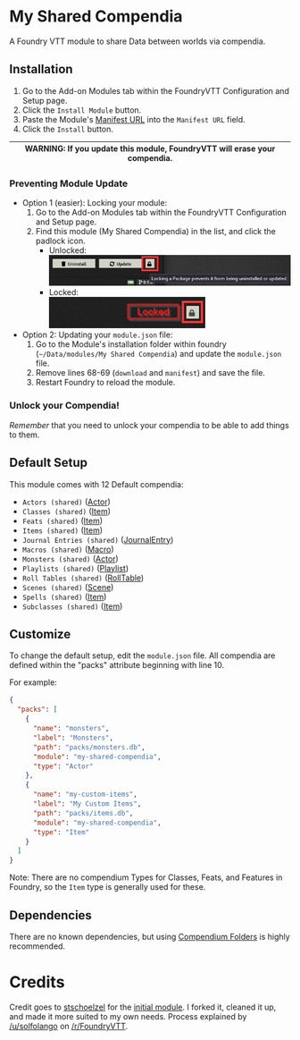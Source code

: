 # My Shared Compendia

A Foundry VTT module to share Data between worlds via compendia.

## Installation

1. Go to the Add-on Modules tab within the FoundryVTT Configuration and Setup page.
2. Click the `Install Module` button.
3. Paste the Module's [Manifest URL](https://github.com/npiani/My-Shared-Compendia/releases/latest/download/module.json)
   into the `Manifest URL` field.
4. Click the `Install` button.

| WARNING: If you update this module, FoundryVTT will erase your compendia. |
|---------------------------------------------------------------------------|

### Preventing Module Update

* Option 1 (easier): Locking your module:
    1. Go to the Add-on Modules tab within the FoundryVTT Configuration and Setup page.
    2. Find this module (My Shared Compendia) in the list, and click the padlock icon.
        * Unlocked:  
          ![unlocked-module](resources/images/unlocked-module.webp)
        * Locked:  
          ![locked-module](resources/images/locked-module.webp)
* Option 2: Updating your `module.json` file:
    1. Go to the Module's installation folder within foundry (`~/Data/modules/My Shared Compendia`) and update the `module.json` file.
    2. Remove lines 68-69 (`download` and `manifest`) and save the file.
    3. Restart Foundry to reload the module.

### Unlock your Compendia!

*Remember* that you need to unlock your compendia to be able to add things to them.

## Default Setup

This module comes with 12 Default compendia:

- `Actors (shared)` ([Actor](https://foundryvtt.com/api/Actor.html))
- `Classes (shared)` ([Item](https://foundryvtt.com/api/Item.html))
- `Feats (shared)` ([Item](https://foundryvtt.com/api/Item.html))
- `Items (shared)` ([Item](https://foundryvtt.com/api/Item.html))
- `Journal Entries (shared)` ([JournalEntry](https://foundryvtt.com/api/JournalEntry.html))
- `Macros (shared)` ([Macro](https://foundryvtt.com/api/Macro.html))
- `Monsters (shared)` ([Actor](https://foundryvtt.com/api/Actor.html))
- `Playlists (shared)` ([Playlist](https://foundryvtt.com/api/Playlist.html))
- `Roll Tables (shared)` ([RollTable](https://foundryvtt.com/api/RollTable.html))
- `Scenes (shared)` ([Scene](https://foundryvtt.com/api/Scene.html))
- `Spells (shared)` ([Item](https://foundryvtt.com/api/Item.html))
- `Subclasses (shared)` ([Item](https://foundryvtt.com/api/Item.html))

## Customize

To change the default setup, edit the `module.json` file. All compendia are defined within the "packs" attribute beginning with line 10.

For example:  

```json
{
  "packs": [
    {
      "name": "monsters",
      "label": "Monsters",
      "path": "packs/monsters.db",
      "module": "my-shared-compendia",
      "type": "Actor"
    },
    {
      "name": "my-custom-items",
      "label": "My Custom Items",
      "path": "packs/items.db",
      "module": "my-shared-compendia",
      "type": "Item"
    }
  ]
}
```

Note: There are no compendium Types for Classes, Feats, and Features in Foundry, so the `Item` type is generally used for these.

## Dependencies

There are no known dependencies, but using [Compendium Folders](https://github.com/earlSt1/vtt-compendium-folders) is highly recommended.

# Credits
Credit goes to [stschoelzel](https://github.com/stschoelzel) for the [initial module](https://github.com/stschoelzel/My-Shared-Compendia). I forked it, cleaned it up, and made it more suited to my own needs. Process explained by [/u/solfolango](https://www.reddit.com/u/solfolango) on
[/r/FoundryVTT](https://www.reddit.com/r/FoundryVTT/comments/fvw3c7/how_to_create_a_tiny_module_for_shared_content/).
